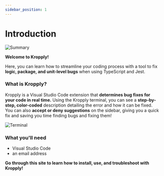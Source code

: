 ```yaml
---
sidebar_position: 1
---
```


# Introduction

![Summary](SummaryArtboard.png)

**Welcome to Kropply!**

Here, you can learn how to streamline your coding process with a tool to fix **logic, package, and unit-level bugs** when using TypeScript and Jest.

### What is Kropply?

Kropply is a Visual Studio Code extension that **determines bug fixes for your code in real time.** Using the Kropply terminal, you can see a **step-by-step, color-coded** description detailing the error and how it can be fixed. You can also **accept or deny suggestions** on the sidebar, giving you a quick fix and saving you time finding bugs and fixing them!

![Terminal](GenerateCodeArtboardOptimized.gif)

### What you'll need

- Visual Studio Code
- an email address

**Go through this site to learn how to install, use, and troubleshoot with Kropply!**

